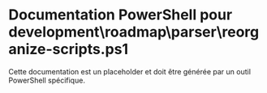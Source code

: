 # Documentation PowerShell pour development\roadmap\parser\reorganize-scripts.ps1

Cette documentation est un placeholder et doit être générée par un outil PowerShell spécifique.
